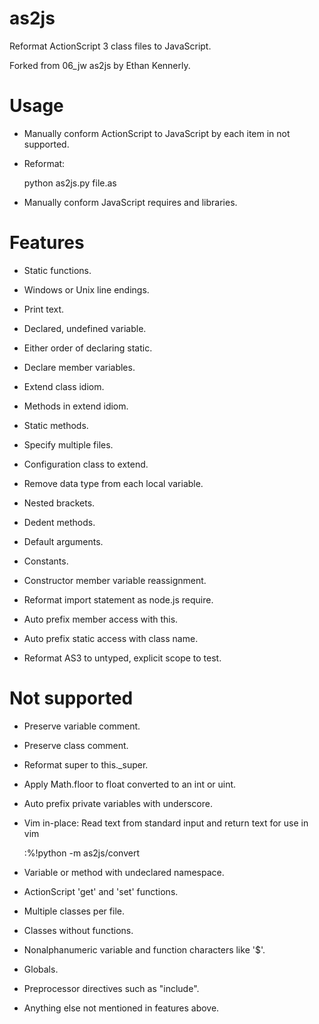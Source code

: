 as2js
=====

Reformat ActionScript 3 class files to JavaScript.

Forked from 06\_jw as2js by Ethan Kennerly.


Usage
=====

* Manually conform ActionScript to JavaScript by each item in not supported.

* Reformat:

    python as2js.py file.as

* Manually conform JavaScript requires and libraries.


Features
========

 * Static functions.

 * Windows or Unix line endings.

 * Print text.

 * Declared, undefined variable.

 * Either order of declaring static.

 * Declare member variables.

 * Extend class idiom.

 * Methods in extend idiom.

 * Static methods.

 * Specify multiple files.

 * Configuration class to extend.

 * Remove data type from each local variable.

 * Nested brackets.

 * Dedent methods.

 * Default arguments.

 * Constants.

 * Constructor member variable reassignment.

 * Reformat import statement as node.js require.

 * Auto prefix member access with this.

 * Auto prefix static access with class name.

 * Reformat AS3 to untyped, explicit scope to test.


Not supported
=============

 * Preserve variable comment.

 * Preserve class comment.

 * Reformat super to this.\_super.

 * Apply Math.floor to float converted to an int or uint.

 * Auto prefix private variables with underscore.

 * Vim in-place:  Read text from standard input and return text for use in vim 

    :%!python -m as2js/convert

 * Variable or method with undeclared namespace.
 * ActionScript 'get' and 'set' functions.

 * Multiple classes per file.

 * Classes without functions.
 
 * Nonalphanumeric variable and function characters like '$'.

 * Globals.

 * Preprocessor directives such as "include".

 * Anything else not mentioned in features above.
